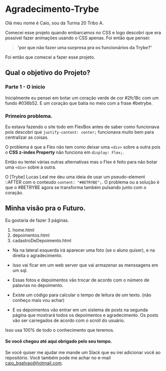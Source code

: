 # Agradecimento-Trybe

Olá meu nome é Caio, sou da Turma 20 Tribo A.

Comecei esse projeto quando embarcamos no CSS e logo descobri que era possível fazer animações usando o CSS apenas. Foi então que pensei: 

>**'por que não fazer uma surpresa pra os funcionários da Trybe?'**

Foi então que comecei a fazer esse projeto.

## Qual o objetivo do Projeto?

### Parte 1 - O inicio

Inicialmente eu pensei em botar um coração verde de cor #2fc18c com um fundo #036b52. 
E um coração que batia no meio com a frase #betrybe.

### Primeiro problema.

Eu estava fazendo o site todo em FlexBox antes de saber como funcionava pois descobri que `justify-content: center;` funcionava muito bem para centralizar as coisas.

O problema é que a Flex não tem como deixar uma `<div>` sobre a outra pois o **CSS z-index Property** não funciona em `display: Flex;`.

Então eu tentei várias outras alternativas mas o Flex é feito para não botar uma `<div>` sobre a outra.

O [Trybe] Lucas Leal me deu uma ideia de usar um pseudo-element ::AFTER com o conteudo `content: "#BETRYBE";`.
O problema ou a solução é que o #BETRYBE agora se transforma também pulsando junto com o coração.

## Minha visão pra o Futuro.

Eu gostaria de fazer 3 páginas.
1. home.html
2. depoimentos.html
3. cadastroDeDepoimento.html

 - Na na lateral esquerda irá aparecer uma foto (se o aluno quiser), e na direita o agradecimento.

 - Isso vai ficar em um web server que vai armazenar as menssagens em um sql.

 - Essas fotos e depoimentos vão trocar de acordo com o número de palavras no depoimento.
 - Existe um código para calcular o tempo de leitura de um texto. (não conheço mais vou achar)
 - E os depoimentos vão entrar em um sistema de posts na segunda página que mostrará todos os depoimentos e agradecimento. Os posts vão ser carregados de acordo com o scroll do usuário.

Isso usa 100% de todo o conhecimento que teremos.

#### Se você chegou até aqui obrigado pelo seu tempo.

Se você quiser me ajudar me mande um Slack que eu irei adicionar você ao repositório.
Você também pode me achar no e-mail <caio_bgalvao@hotmail.com>.

